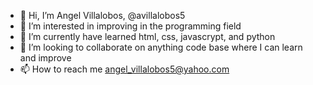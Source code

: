 - 👋 Hi, I’m Angel Villalobos, @avillalobos5
- 👀 I’m interested in improving in the programming field
- 🌱 I’m currently have learned html, css, javascrypt, and python
- 💞️ I’m looking to collaborate on anything code base where I can learn and improve
- 📫 How to reach me angel_villalobos5@yahoo.com

<!---
avillalobos5/avillalobos5 is a ✨ special ✨ repository because its `README.md` (this file) appears on your GitHub profile.
You can click the Preview link to take a look at your changes.
--->
